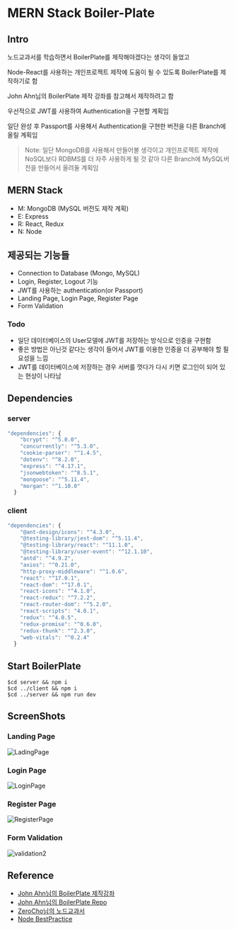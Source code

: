 # MERN Stack Boiler-Plate
## Intro
노드교과서를 학습하면서 BoilerPlate를 제작해야겠다는 생각이 들었고

Node-React를 사용하는 개인프로젝트 제작에 도움이 될 수 있도록 BoilerPlate를 제작하기로 함

John Ahn님의 BoilerPlate 제작 강좌를 참고해서 제작하려고 함

우선적으로 JWT를 사용하여 Authentication을 구현할 계획임

일단 완성 후 Passport를 사용해서 Authentication을 구현한 버전을 다른 Branch에 올릴 계획임

>Note: 일단 MongoDB를 사용해서 만들어볼 생각이고 개인프로젝트 제작에 NoSQL보다 RDBMS를 더 자주 사용하게 될 것 같아 다른 Branch에 MySQL버전을 만들어서 올려둘 계획임

## MERN Stack
- M: MongoDB (MySQL 버전도 제작 계획)
- E: Express
- R: React, Redux
- N: Node

## 제공되는 기능들
- Connection to Database (Mongo, MySQL)
- Login, Register, Logout 기능
- JWT를 사용하는 authentication(or Passport)
- Landing Page, Login Page, Register Page
- Form Validation

### Todo
- 일단 데이터베이스의 User모델에 JWT를 저장하는 방식으로 인증을 구현함
- 좋은 방법은 아닌것 같다는 생각이 들어서 JWT를 이용한 인증을 더 공부해야 할 필요성을 느낌
- JWT를 데이터베이스에 저장하는 경우 서버를 껏다가 다시 키면 로그인이 되어 있는 현상이 나타남

## Dependencies

### server
```js
"dependencies": {
    "bcrypt": "^5.0.0",
    "concurrently": "^5.3.0",
    "cookie-parser": "^1.4.5",
    "dotenv": "^8.2.0",
    "express": "^4.17.1",
    "jsonwebtoken": "^8.5.1",
    "mongoose": "^5.11.4",
    "morgan": "^1.10.0"
  }
```
### client
```js
"dependencies": {
    "@ant-design/icons": "^4.3.0",
    "@testing-library/jest-dom": "^5.11.4",
    "@testing-library/react": "^11.1.0",
    "@testing-library/user-event": "^12.1.10",
    "antd": "^4.9.2",
    "axios": "^0.21.0",
    "http-proxy-middleware": "^1.0.6",
    "react": "^17.0.1",
    "react-dom": "^17.0.1",
    "react-icons": "^4.1.0",
    "react-redux": "^7.2.2",
    "react-router-dom": "^5.2.0",
    "react-scripts": "4.0.1",
    "redux": "^4.0.5",
    "redux-promise": "^0.6.0",
    "redux-thunk": "^2.3.0",
    "web-vitals": "^0.2.4"
  }
```

## Start BoilerPlate
    $cd server && npm i
    $cd ../client && npm i
    $cd ../server && npm run dev

## ScreenShots
### Landing Page
![LadingPage](https://user-images.githubusercontent.com/35721370/102701555-6cf08c00-429b-11eb-87c5-7c1da6b51f3a.PNG)

### Login Page
![LoginPage](https://user-images.githubusercontent.com/35721370/102701561-885b9700-429b-11eb-803a-8cbb6f859bee.PNG)

### Register Page
![RegisterPage](https://user-images.githubusercontent.com/35721370/102701564-927d9580-429b-11eb-886a-878495e6d3cc.PNG)

### Form Validation
![validation2](https://user-images.githubusercontent.com/35721370/103439701-8b368e80-4c82-11eb-869e-e32b46f16e0c.PNG)


## Reference
- [John Ahn님의 BoilerPlate 제작강좌](https://www.youtube.com/watch?v=fgoMqmNKE18&list=PL9a7QRYt5fqkZC9jc7jntD1WuAogjo_9T&ab_channel=JohnAhn)
- [John Ahn님의 BoilerPlate Repo](https://github.com/jaewonhimnae/boilerplate-mern-stack)
- [ZeroCho님의 노드교과서](https://github.com/ZeroCho/nodejs-book)
- [Node BestPractice](https://github.com/goldbergyoni/nodebestpractices)
